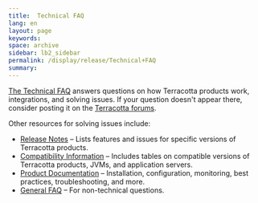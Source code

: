 ```yaml
---
title:  Technical FAQ  
lang: en
layout: page
keywords:
space: archive
sidebar: lb2_sidebar
permalink: /display/release/Technical+FAQ
summary:
---
```


[The Technical FAQ](http://terracotta.org/documentation/bigmemorymax/technical-faq) answers questions on how Terracotta products work, integrations, and solving issues. If your question doesn't appear there, consider posting it on the [Terracotta forums](http://forums.terracotta.org).

Other resources for solving issues include:

*   [Release Notes](Home) – Lists features and issues for specific versions of Terracotta products.
*   [Compatibility Information](Home) – Includes tables on compatible versions of Terracotta products, JVMs, and application servers.
*   [Product Documentation](http://www.terracotta.org/documentation) – Installation, configuration, monitoring, best practices, troubleshooting, and more.
*   [General FAQ](FAQ) – For non-technical questions.


